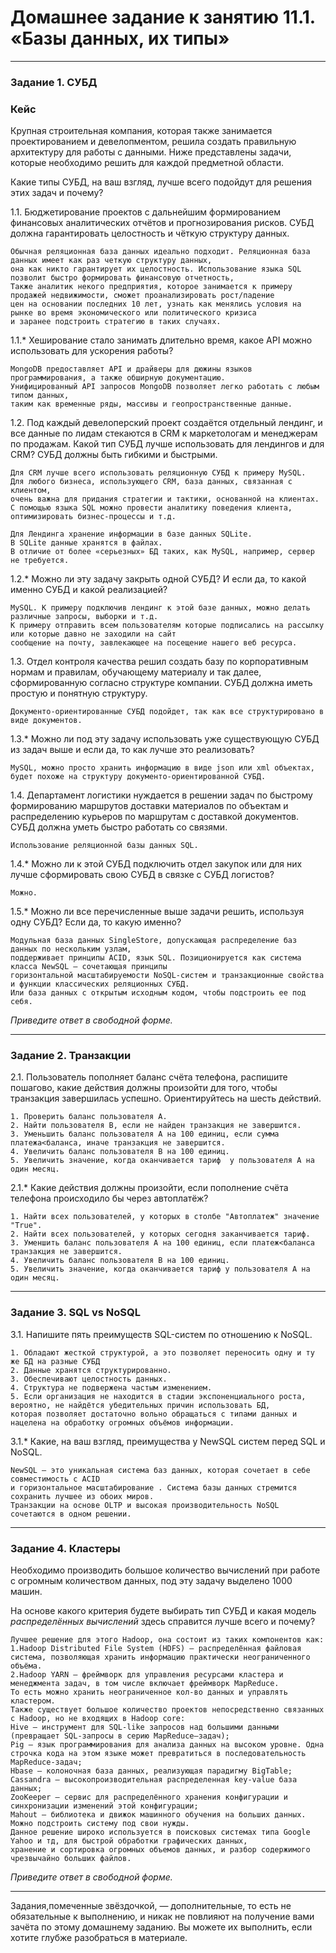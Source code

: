 # Домашнее задание к занятию 11.1. «Базы данных, их типы»

---

### Задание 1. СУБД

### Кейс
Крупная строительная компания, которая также занимается проектированием и девелопментом, решила создать 
правильную архитектуру для работы с данными. Ниже представлены задачи, которые необходимо решить для
каждой предметной области. 

Какие типы СУБД, на ваш взгляд, лучше всего подойдут для решения этих задач и почему? 
 
1.1. Бюджетирование проектов с дальнейшим формированием финансовых аналитических отчётов и прогнозирования рисков.
СУБД должна гарантировать целостность и чёткую структуру данных.

```
Обычная реляционная база данных идеально подходит. Реляционная база данных имеет как раз четкую структуру данных, 
она как никто гарантирует их целостность. Использование языка SQL позволит быстро формировать финансовую отчетность,
Также аналитик некого предприятия, которое занимается к примеру продажей недвижимости, сможет проанализировать рост/падение
цен на основании последних 10 лет, узнать как менялись условия на рынке во время экономического или политического кризиса
и заранее подстроить стратегию в таких случаях.
```

1.1.* Хеширование стало занимать длительно время, какое API можно использовать для ускорения работы? 

```
MongoDB предоставляет API и драйверы для дюжины языков программирования, а также обширную документацию. 
Унифицированный API запросов MongoDB позволяет легко работать с любым типом данных, 
таким как временные ряды, массивы и геопространственные данные.
```

1.2. Под каждый девелоперский проект создаётся отдельный лендинг, и все данные по лидам стекаются в CRM к 
маркетологам и менеджерам по продажам. Какой тип СУБД лучше использовать для лендингов и для CRM? 
СУБД должны быть гибкими и быстрыми.

```
Для CRM лучше всего использовать реляционную СУБД к примеру MySQL. 
Для любого бизнеса, использующего CRM, база данных, связанная с клиентом, 
очень важна для придания стратегии и тактики, основанной на клиентах. 
С помощью языка SQL можно провести аналитику поведения клиента, оптимизировать бизнес-процессы и т.д. 
```

```
Для Лендинга хранение информации в базе данных SQLite. 
В SQLite данные хранятся в файлах. 
В отличие от более «серьезных» БД таких, как MySQL, например, сервер не требуется.
```

1.2.* Можно ли эту задачу закрыть одной СУБД? И если да, то какой именно СУБД и какой реализацией?

```
MySQL. К примеру подключив лендинг к этой базе данных, можно делать различные запросы, выборки и т.д. 
К примеру отправить всем пользователям которые подписались на рассылку или которые давно не заходили на сайт 
сообщение на почту, завлекающее на посещение нашего веб ресурса.
```

1.3. Отдел контроля качества решил создать базу по корпоративным нормам и правилам, обучающему материалу 
и так далее, сформированную согласно структуре компании. СУБД должна иметь простую и понятную структуру.

```
Документо-ориентированные СУБД подойдет, так как все структурировано в виде документов.
```

1.3.* Можно ли под эту задачу использовать уже существующую СУБД из задач выше и если да, то как лучше это 
реализовать?

```
MySQL, можно просто хранить информацию в виде json или xml объектах, будет похоже на структуру документо-ориентированной СУБД.
```

1.4. Департамент логистики нуждается в решении задач по быстрому формированию маршрутов доставки материалов 
по объектам и распределению курьеров по маршрутам с доставкой документов. СУБД должна уметь быстро работать
со связями.

```
Использование реляционной базы данных SQL.
```

1.4.* Можно ли к этой СУБД подключить отдел закупок или для них лучше сформировать свою СУБД в связке с СУБД 
логистов?

```
Можно.
```

1.5.* Можно ли все перечисленные выше задачи решить, используя одну СУБД? Если да, то какую именно?

```
Модульная база данных SingleStore, допускающая распределение баз данных по нескольким узлам, 
поддерживает принципы ACID, язык SQL. Позиционируется как система класса NewSQL — сочетающая принципы 
горизонтальной масштабируемости NoSQL-систем и транзакционные свойства и функции классических реляционных СУБД.
Или база данных с открытым исходным кодом, чтобы подстроить ее под себя.
```

*Приведите ответ в свободной форме.*

---

### Задание 2. Транзакции

2.1. Пользователь пополняет баланс счёта телефона, распишите пошагово, какие действия должны произойти для того, чтобы 
транзакция завершилась успешно. Ориентируйтесь на шесть действий.

```
1. Проверить баланс пользователя A.
2. Найти пользователя B, если не найден транзакция не завершится.
3. Уменьшить баланс пользователя A на 100 единиц, если сумма платежа<баланса, иначе транзакция не завершится.
4. Увеличить баланс пользователя B на 100 единиц.
5. Увеличить значение, когда оканчивается тариф  у пользователя A на один месяц.
```

2.1.* Какие действия должны произойти, если пополнение счёта телефона происходило бы через автоплатёж?

```
1. Найти всех пользователей, у которых в столбе "Автоплатеж" значение "True".
2. Найти всех пользователей, у которых сегодня заканчивается тариф.
3. Уменшить баланс пользователя A на 100 единиц, если платеж<баланса транзакция не завершится.
4. Увеличить баланс пользователя B на 100 единиц.
5. Увеличить значение, когда оканчивается тариф у пользователя A на один месяц.
```

---

### Задание 3. SQL vs NoSQL

3.1. Напишите пять преимуществ SQL-систем по отношению к NoSQL. 

```
1. Обладают жесткой структурой, а это позволяет переносить одну и ту же БД на разные СУБД
2. Данные хранятся структурированно.
3. Обеспечивают целостность данных.
4. Структура не подвержена частым изменением.
5. Если организация не находится в стадии экспоненциального роста, вероятно, не найдётся убедительных причин использовать БД, 
которая позволяет достаточно вольно обращаться с типами данных и нацелена на обработку огромных объёмов информации.
```

3.1.* Какие, на ваш взгляд, преимущества у NewSQL систем перед SQL и NoSQL.

```
NewSQL — это уникальная система баз данных, которая сочетает в себе совместимость с ACID 
и горизонтальное масштабирование . Система базы данных стремится сохранить лучшее из обоих миров. 
Транзакции на основе OLTP и высокая производительность NoSQL сочетаются в одном решении.
```

---

### Задание 4. Кластеры

Необходимо производить большое количество вычислений при работе с огромным количеством данных, под эту задачу 
выделено 1000 машин. 

На основе какого критерия будете выбирать тип СУБД и какая модель *распределённых вычислений* 
здесь справится лучше всего и почему?

```
Лучшее решение для этого Hadoop, она состоит из таких компонентов как:
1.Hadoop Distributed File System (HDFS) – распределённая файловая система, позволяющая хранить информацию практически неограниченного объёма.
2.Hadoop YARN – фреймворк для управления ресурсами кластера и менеджмента задач, в том числе включает фреймворк MapReduce.
То есть можно хранить неограниченное кол-во данных и управлять кластером.
Также существует большое количество проектов непосредственно связанных с Hadoop, но не входящих в Hadoop core:
Hive – инструмент для SQL-like запросов над большими данными (превращает SQL-запросы в серию MapReduce–задач);
Pig – язык программирования для анализа данных на высоком уровне. Одна строчка кода на этом языке может превратиться в последовательность MapReduce-задач;
Hbase – колоночная база данных, реализующая парадигму BigTable;
Cassandra – высокопроизводительная распределенная key-value база данных;
ZooKeeper – сервис для распределённого хранения конфигурации и синхронизации изменений этой конфигурации;
Mahout – библиотека и движок машинного обучения на больших данных.
Можно подстроить систему под свои нужды.
Данное решение широко используется в поисковых системах типа Google Yahoo и тд, для быстрой обработки графических данных, 
хранение и сортировка огромных объемов данных, и разбор содержимого чрезвычайно больших файлов.
```

*Приведите ответ в свободной форме.*

---

Задания,помеченные звёздочкой, — дополнительные, то есть не обязательные к выполнению, и никак не повлияют на получение вами зачёта по этому домашнему заданию. Вы можете их выполнить, если хотите глубже разобраться в материале.
